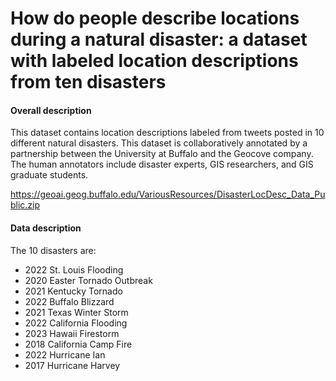 # How do people describe locations during a natural disaster: a dataset with labeled location descriptions from ten disasters

#### Overall description
This dataset contains location descriptions labeled from tweets posted in 10 different natural disasters. This dataset is collaboratively annotated by a partnership between the University at Buffalo and the Geocove company. The human annotators include disaster experts, GIS researchers, and GIS graduate students.

https://geoai.geog.buffalo.edu/VariousResources/DisasterLocDesc_Data_Public.zip


#### Data description
The 10 disasters are:
* 2022 St. Louis Flooding
* 2020 Easter Tornado Outbreak
* 2021 Kentucky Tornado
* 2022 Buffalo Blizzard
* 2021 Texas Winter Storm
* 2022 California Flooding
* 2023 Hawaii Firestorm
* 2018 California Camp Fire
* 2022 Hurricane Ian
* 2017 Hurricane Harvey
